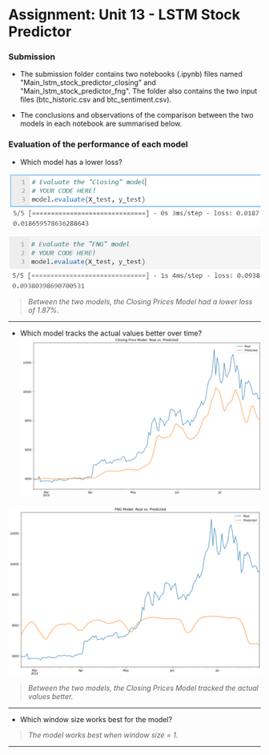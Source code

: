 # Assignment: Unit 13 - LSTM Stock Predictor

### Submission

* The submission folder contains two notebooks (.ipynb) files named "Main_lstm_stock_predictor_closing" and "Main_lstm_stock_predictor_fng". The folder also contains  the two input files (btc_historic.csv and btc_sentiment.csv).

* The conclusions and observations of the comparison between the two models in each notebook are summarised below.

### Evaluation of the performance of each model

* Which model has a lower loss?

![ClosingPrice Model](Images/Closing_Loss.png)


![FNG Model](Images/FNG_Loss.png)

> *Between the two models, the Closing Prices Model had a lower loss of 1.87%.* 

---
* Which model tracks the actual values better over time?
![ClosingPrice Chart](Images/ClosingPrice_Chart.png)


![FNG Chart](Images/FNG_Chart.png)

> *Between the two models, the Closing Prices Model tracked the actual values better.* 

---
* Which window size works best for the model?
> *The model works best when window size = 1.* 

- - -



